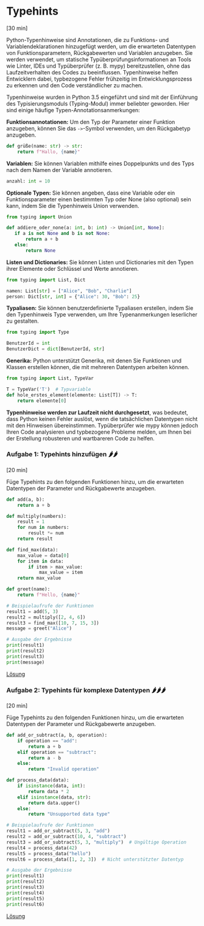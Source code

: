 # Typehints

[30 min]

Python-Typenhinweise sind Annotationen, die zu Funktions- und Variablendeklarationen hinzugefügt werden, um die erwarteten Datentypen von Funktionsparametern, Rückgabewerten und Variablen anzugeben. Sie werden verwendet, um statische Typüberprüfungsinformationen an Tools wie Linter, IDEs und Typüberprüfer (z. B. mypy) bereitzustellen, ohne das Laufzeitverhalten des Codes zu beeinflussen. Typenhinweise helfen Entwicklern dabei, typbezogene Fehler frühzeitig im Entwicklungsprozess zu erkennen und den Code verständlicher zu machen.

Typenhinweise wurden in Python 3.5 eingeführt und sind mit der Einführung des Typisierungsmoduls (Typing-Modul) immer beliebter geworden. Hier sind einige häufige Typen-Annotationsanmerkungen:

**Funktionsannotationen:** Um den Typ der Parameter einer Funktion anzugeben, können Sie das `->`-Symbol verwenden, um den Rückgabetyp anzugeben.

```python
def grüße(name: str) -> str:
    return f"Hallo, {name}"
```

**Variablen:** Sie können Variablen mithilfe eines Doppelpunkts und des Typs nach dem Namen der Variable annotieren.

```python
anzahl: int = 10
```

**Optionale Typen:** Sie können angeben, dass eine Variable oder ein Funktionsparameter einen bestimmten Typ oder None (also optional) sein kann, indem Sie die Typenhinweis Union verwenden.

```python
from typing import Union

def addiere_oder_none(a: int, b: int) -> Union[int, None]:
   if a is not None and b is not None:
       return a + b
   else:
       return None
```

**Listen und Dictionaries:** Sie können Listen und Dictionaries mit den Typen ihrer Elemente oder Schlüssel und Werte annotieren.
```python
from typing import List, Dict

namen: List[str] = ["Alice", "Bob", "Charlie"]
person: Dict[str, int] = {"Alice": 30, "Bob": 25}
```

**Typaliasen:** Sie können benutzerdefinierte Typaliasen erstellen, indem Sie den Typenhinweis Type verwenden, um Ihre Typenanmerkungen leserlicher zu gestalten.

```python
from typing import Type

BenutzerId = int
BenutzerDict = dict[BenutzerId, str]
```

**Generika:** Python unterstützt Generika, mit denen Sie Funktionen und Klassen erstellen können, die mit mehreren Datentypen arbeiten können.

```python
from typing import List, TypeVar

T = TypeVar('T')  # Typvariable
def hole_erstes_element(elemente: List[T]) -> T:
    return elemente[0]
```

**Typenhinweise werden zur Laufzeit nicht durchgesetzt**, was bedeutet, dass Python keinen Fehler auslöst, wenn die tatsächlichen Datentypen nicht mit den Hinweisen übereinstimmen. Typüberprüfer wie mypy können jedoch Ihren Code analysieren und typbezogene Probleme melden, um Ihnen bei der Erstellung robusteren und wartbareren Code zu helfen.

### Aufgabe 1: Typehints hinzufügen 🌶🌶
[20 min]

Füge Typehints zu den folgenden Funktionen hinzu, um die erwarteten Datentypen der Parameter und Rückgabewerte anzugeben.

```python
def add(a, b):
    return a + b

def multiply(numbers):
    result = 1
    for num in numbers:
        result *= num
    return result

def find_max(data):
    max_value = data[0]
    for item in data:
        if item > max_value:
            max_value = item
    return max_value

def greet(name):
    return f"Hello, {name}"

# Beispielaufrufe der Funktionen
result1 = add(5, 3)
result2 = multiply([2, 4, 6])
result3 = find_max([10, 7, 15, 3])
message = greet("Alice")

# Ausgabe der Ergebnisse
print(result1)
print(result2)
print(result3)
print(message)
```

[Lösung](solution.md#lsung-aufgabe-1)

### Aufgabe 2: Typehints für komplexe Datentypen 🌶🌶🌶
[20 min]

Füge Typehints zu den folgenden Funktionen hinzu, um die erwarteten Datentypen der Parameter und Rückgabewerte anzugeben.

```python
def add_or_subtract(a, b, operation):
    if operation == "add":
        return a + b
    elif operation == "subtract":
        return a - b
    else:
        return "Invalid operation"

def process_data(data):
    if isinstance(data, int):
        return data * 2
    elif isinstance(data, str):
        return data.upper()
    else:
        return "Unsupported data type"

# Beispielaufrufe der Funktionen
result1 = add_or_subtract(5, 3, "add")
result2 = add_or_subtract(10, 4, "subtract")
result3 = add_or_subtract(5, 3, "multiply")  # Ungültige Operation
result4 = process_data(42)
result5 = process_data("hello")
result6 = process_data([1, 2, 3])  # Nicht unterstützter Datentyp

# Ausgabe der Ergebnisse
print(result1)
print(result2)
print(result3)
print(result4)
print(result5)
print(result6)
```

[Lösung](solution.md#lsung-aufgabe-2)

